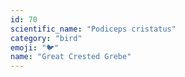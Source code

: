```yaml
---
id: 70
scientific_name: "Podiceps cristatus"
category: "bird"
emoji: "🐦"
name: "Great Crested Grebe"
---
```


